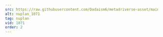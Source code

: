 ```yaml
---
src: https://raw.githubusercontent.com/Dadaism6/metadriverse-asset/main/script-nuplan-output-newcompressed/nuplan_1071.mp4
alt: nuplan_1071
tag: nuplan
vid: 1071
order: 2
---
```

